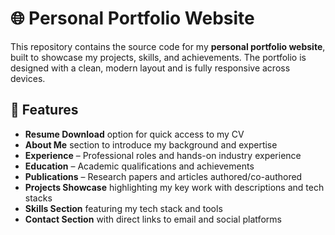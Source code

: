 # 🌐 Personal Portfolio Website

This repository contains the source code for my **personal portfolio website**, built to showcase my projects, skills, and achievements. The portfolio is designed with a clean, modern layout and is fully responsive across devices.

## 🚀 Features

- **Resume Download** option for quick access to my CV  
- **About Me** section to introduce my background and expertise
- **Experience** – Professional roles and hands-on industry experience  
- **Education** – Academic qualifications and achievements  
- **Publications** – Research papers and articles authored/co-authored  
- **Projects Showcase** highlighting my key work with descriptions and tech stacks
- **Skills Section** featuring my tech stack and tools  
- **Contact Section** with direct links to email and social platforms  

